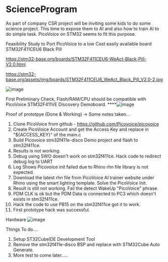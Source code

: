 # ScienceProgram
As part of company CSR project will be inviting some kids to do some science project. This time to expose them to AI and also how to train AI to do simple task. PicoVoice on STM32 seems to fit this purpose.

Feasibility Study to Port PicoVoice to a low Cost easily available board STM32F411CEU6 Black Pill 

https://stm32-base.org/boards/STM32F411CEU6-WeAct-Black-Pill-V2.0.html

https://stm32-base.org/assets/img/boards/STM32F411CEU6_WeAct_Black_Pill_V2.0-2.jpg

![image](https://github.com/cthun70/ScienceProgram/assets/13252483/72b67992-7c11-45f7-98fe-6e653ffa99bd)


First Preliminary Check, Flash/RAM/CPU should be compatible with PicoVoice STM32F411VE Discovery Demoboard.
****![image](https://github.com/cthun70/ScienceProgram/assets/13252483/a942d6fa-923e-49ed-8c52-a1d154d99071)

Proof of prototpye (Done & Working) -> Some notes taken...
1. Clone PicoVoice from github - https://github.com/Picovoice/picovoice
2. Create PicoVoice Account and get the Access Key and replace in "${ACCESS_KEY}" of the main.c
3. Build Picovoice stm32f411e-disco Demo project and flash to stm32f411ce.
4. Results is not working.
5. Debug using SWO doesn't work on stm32f411ce. Hack code to redirect debug log to UART
6. Log Shows Picovoice init failed due to Rhino rhn file library is not expected.
7. Download the latest rhn file from PicoVoice AI trainer website under Rhino using the smart lighting template. Solve the PicoVoice Init.
8. Result is still not working. Fail the detect WakeUp "PicoVoice" phrase.
9. PDM CLK is ok but the PDM Data is connected to PC3 which doesn't exists in stm32f411ce.
10. Hack the code to use PB15 on the stm32f411ce got it to work.
11. First prototype hack was successful.

Hardware 
![image](https://github.com/cthun70/ScienceProgram/assets/13252483/e2e06cd9-2b41-403f-b6b3-a6120f4cfea5)

Things To do....

1. Setup ST32CubeIDE Development Tool
2. Remove the stm32f411e-disco BSP and replace with STM32Cube Auto Generate.
3. More test to come later.....

